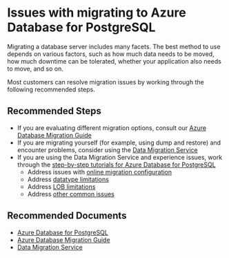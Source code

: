 <properties
    pageTitle="Issues with migrating to Azure Database for PostgreSQL"
    description="Outlines issues that customers might encounter during migration"
    service="microsoft.dbforpostgresql"
    resource="servers"
    authors="ankam"
    ms.author="ankam"
    displayOrder="310"
    selfHelpType="generic"
    supportTopicIds="32780999, 32781000"
    resourceTags="servers, databases"
    productPesIds="16222, 17067, 17069"
    cloudEnvironments="public, Fairfax, usnat, ussec"
    articleId="75c11e4e-5d20-48e4-ac05-0b88608d77ce"
	ownershipId="AzureData_AzureDatabaseforPostgreSQL"
/>

# Issues with migrating to Azure Database for PostgreSQL

Migrating a database server includes many facets. The best method to use depends on various factors, such as how much data needs to be moved, how much downtime can be tolerated, whether your application also needs to move, and so on.

Most customers can resolve migration issues by working through the following recommended steps.

## **Recommended Steps**

* If you are evaluating different migration options, consult our [Azure Database Migration Guide](https://datamigration.microsoft.com/)
* If you are migrating yourself (for example, using dump and restore) and encounter problems, consider using the [Data Migration Service](https://azure.microsoft.com/services/database-migration/)
* If you are using the Data Migration Service and experience issues, work through the [step-by-step tutorials for Azure Database for PostgreSQL](https://docs.microsoft.com/azure/dms/tutorial-postgresql-azure-postgresql-online)
  * Address issues with [online migration configuration](https://docs.microsoft.com/azure/dms/known-issues-azure-postgresql-online#online-migration-configuration)
  * Address [datatype limitations](https://docs.microsoft.com/azure/dms/known-issues-azure-postgresql-online#datatype-limitations)
  * Address [LOB limitations](https://docs.microsoft.com/azure/dms/known-issues-azure-postgresql-online#lob-limitations)
  * Address [other common issues](https://docs.microsoft.com/azure/dms/known-issues-azure-postgresql-online#other-limitations)

## **Recommended Documents**

* [Azure Database for PostgreSQL](https://docs.microsoft.com/azure/postgresql)<br>
* [Azure Database Migration Guide](https://datamigration.microsoft.com/)<br>
* [Data Migration Service](https://azure.microsoft.com/services/database-migration/)
